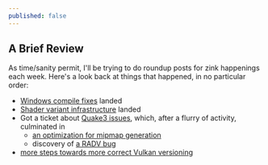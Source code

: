 ```yaml
---
published: false
---
```

## A Brief Review

As time/sanity permit, I'll be trying to do roundup posts for zink happenings each week. Here's a look back at things that happened, in no particular order:
* [Windows compile fixes](https://gitlab.freedesktop.org/mesa/mesa/-/merge_requests/7432) landed
* [Shader variant infrastructure](https://gitlab.freedesktop.org/mesa/mesa/-/merge_requests/7193) landed
* Got a ticket about [Quake3 issues](https://gitlab.freedesktop.org/mesa/mesa/-/issues/3776), which, after a flurry of activity, culminated in
  * [an optimization for mipmap generation](https://gitlab.freedesktop.org/mesa/mesa/-/merge_requests/7604)
  * discovery of [a RADV bug](https://gitlab.freedesktop.org/mesa/mesa/-/issues/3790)
* [more steps towards more correct Vulkan versioning](https://gitlab.freedesktop.org/mesa/mesa/-/merge_requests/7447)
